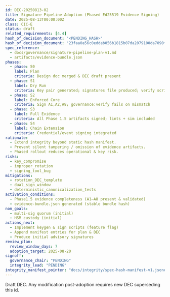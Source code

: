 ```yaml
---
id: DEC-20250813-02
title: Signature Pipeline Adoption (Phased Ed25519 Evidence Signing)
date: 2025-08-13T00:00:00Z
class: CIC-E
status: draft
related_requirements: [4.4]
hash_of_decision_document: "<PENDING_HASH>"
hash_of_decision_document: "23faa0a56c0eddab056b1815b07da2079100da7090f340c69c5ff41d63d3594d"
spec_reference:
  - docs/governance/signature-pipeline-plan-v1.md
  - artifacts/evidence-bundle.json
phases:
  - phase: S0
    label: Plan
    criteria: Design doc merged & DEC draft present
  - phase: S1
    label: Dry Run
    criteria: Key pair generated; signatures file produced; verify script PASS
  - phase: S2
    label: Enforced Core
    criteria: Sign A1,A2,A8; governance:verify fails on mismatch
  - phase: S3
    label: Full Evidence
    criteria: All Phase 1.5 artifacts signed; lints + sim included
  - phase: S4
    label: Chain Extension
    criteria: Credential/event signing integrated
rationale:
  - Extend integrity beyond static hash manifest.
  - Prevent silent tampering / omission of evidence artifacts.
  - Phased rollout reduces operational & key risk.
risks:
  - key_compromise
  - improper_rotation
  - signing_tool_bug
mitigations:
  - rotation_DEC_template
  - dual_sign_window
  - deterministic_canonicalization_tests
activation_conditions:
  - Phase1.5 evidence completeness (A1–A8 present & validated)
  - evidence-bundle.json generated (stable bundle hash)
non_goals:
  - multi-sig quorum (initial)
  - HSM custody (initial)
actions_next:
  - Implement keygen & sign scripts (feature flag)
  - Append manifest entries for plan & DEC
  - Produce initial advisory signatures
review_plan:
  review_window_days: 7
  adoption_target: 2025-08-20
signoff:
  governance_chair: "PENDING"
  integrity_lead: "PENDING"
integrity_manifest_pointer: "docs/integrity/spec-hash-manifest-v1.json#files[id=DEC-20250813-02-signature-pipeline-adoption]"
---
```


Draft DEC. Any modification post-adoption requires new DEC superseding this id.

